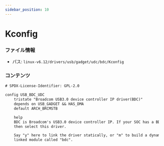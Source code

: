 ```yaml
---
sidebar_position: 10
---
```

# Kconfig

### ファイル情報

- パス: `linux-v6.12/drivers/usb/gadget/udc/bdc/Kconfig`

### コンテンツ

```txt
# SPDX-License-Identifier: GPL-2.0

config USB_BDC_UDC
	tristate "Broadcom USB3.0 device controller IP driver(BDC)"
	depends on USB_GADGET && HAS_DMA
	default ARCH_BRCMSTB

	help
	BDC is Broadcom's USB3.0 device controller IP. If your SOC has a BDC IP
	then select this driver.

	Say "y" here to link the driver statically, or "m" to build a dynamically
	linked module called "bdc".

```
